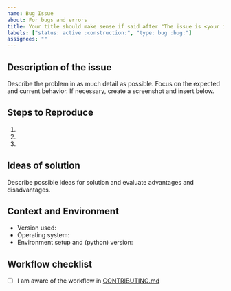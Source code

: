 ```yaml
---
name: Bug Issue
about: For bugs and errors
title: Your title should make sense if said after "The issue is <your issue title>"
labels: ["status: active :construction:", "type: bug :bug:"]
assignees: ""
---
```


## Description of the issue

Describe the problem in as much detail as possible.
Focus on the expected and current behavior.
If necessary, create a screenshot and insert below.

## Steps to Reproduce

1.
2.
3.

## Ideas of solution

Describe possible ideas for solution and evaluate advantages and disadvantages.

## Context and Environment

- Version used:
- Operating system:
- Environment setup and (python) version:

## Workflow checklist

- [ ] I am aware of the workflow in [CONTRIBUTING.md](https://github.com/OpenEnergyPlatform/OpenTransportOntology/blob/production/CONTRIBUTING.md)
